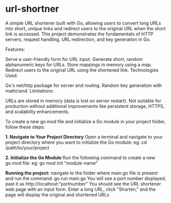 # url-shortner
A simple URL shortener built with Go, allowing users to convert long URLs into short, unique links and redirect users to the original URL when the short link is accessed. This project demonstrates the fundamentals of HTTP servers, request handling, URL redirection, and key generation in Go.

Features:

Serve a user-friendly form for URL input.
Generate short, random alphanumeric keys for URLs.
Store mappings in memory using a map.
Redirect users to the original URL using the shortened link.
Technologies Used:

Go's net/http package for server and routing.
Random key generation with math/rand.
Limitations:

URLs are stored in memory (data is lost on server restart).
Not suitable for production without additional improvements like persistent storage, HTTPS, and scalability enhancements.

To create a new go.mod file and initialize a Go module in your project folder, follow these steps:

**1. Navigate to Your Project Directory**
Open a terminal and navigate to your project directory where you want to initialize the Go module:
eg: cd /path/to/your/project

**2. Initialize the Go Module**
Run the following command to create a new go.mod file:
eg: go mod init "module-name"

**Running the project:**
navigate to the folder where main.go file is present and run the command: go run main.go
You will see a port number displayed, past it as http://localhost:"portnumber" 
You should see the URL shortener web page with an input form. Enter a long URL, click "Shorten," and the page will display the original and shortened URLs
